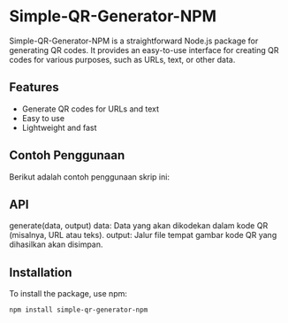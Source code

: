 # Simple-QR-Generator-NPM

Simple-QR-Generator-NPM is a straightforward Node.js package for generating QR codes. It provides an easy-to-use interface for creating QR codes for various purposes, such as URLs, text, or other data.

## Features
- Generate QR codes for URLs and text
- Easy to use
- Lightweight and fast

## Contoh Penggunaan
Berikut adalah contoh penggunaan skrip ini:

## API

generate(data, output)
data: Data yang akan dikodekan dalam kode QR (misalnya, URL atau teks).
output: Jalur file tempat gambar kode QR yang dihasilkan akan disimpan.


## Installation
To install the package, use npm:
```bash
npm install simple-qr-generator-npm

